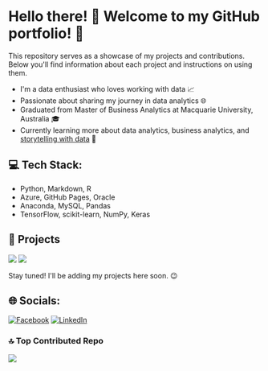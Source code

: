 <!-- Level 1: Simple bio and stats -->
# Hello there! 👋 Welcome to my GitHub portfolio! 🌟

This repository serves as a showcase of my projects and contributions. Below you'll find information about each project and instructions on using them.

- I'm a data enthusiast who loves working with data 📈
- Passionate about sharing my journey in data analytics 🌐
- Graduated from Master of Business Analytics at Macquarie University, Australia 🎓
- Currently learning more about data analytics, business analytics, and [storytelling with data](https://public.tableau.com/app/profile/thuy.anh.nguyen6460/vizzes) 📝


## 💻 Tech Stack:

- Python, Markdown, R
- Azure, GitHub Pages, Oracle
- Anaconda, MySQL, Pandas
- TensorFlow, scikit-learn, NumPy, Keras

## 🚀 Projects 

![](https://github-readme-stats.vercel.app/api?username=ThuyanhNguyennnn&theme=radical&hide_border=false&include_all_commits=false&count_private=false)
![](https://github-readme-streak-stats.herokuapp.com/?user=ThuyanhNguyennnn&theme=radical&hide_border=false)<br/>

Stay tuned! I'll be adding my projects here soon. 😉

## 🌐 Socials:

[![Facebook](https://img.shields.io/badge/Facebook-%231877F2.svg?logo=Facebook&logoColor=white)](https://facebook.com/https://facebook.com/profile.php?id=100011108743482) [![LinkedIn](https://img.shields.io/badge/LinkedIn-%230077B5.svg?logo=linkedin&logoColor=white)](https://linkedin.com/in/www.linkedin.com/in/jennynguyen888) 

### 🔝 Top Contributed Repo

![](https://github-contributor-stats.vercel.app/api?username=ThuyanhNguyennnn&limit=5&theme=dracula&combine_all_yearly_contributions=true)

<!-- Proudly created with GPRM ( https://gprm.itsvg.in ) -->

